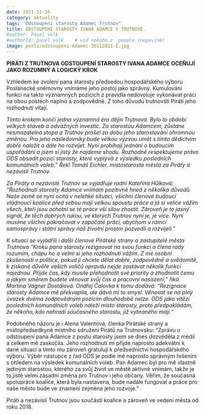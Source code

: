 ```yaml
---
date: 2021-11-26
category: aktuality
tags: "Odstoupeni starosty Adamec Trutnov"
title: ODSTOUPENÍ STAROSTY IVANA ADAMCE V TRUTNOVĚ.
#author: Pavel Volk
#authorId: pavel.volk    # uid nekoho z _people (nepoviné)
image: posts/odstoupeni-Adamec-26112021-I.jpg
---
```

**PIRÁTI Z TRUTNOVA ODSTOUPENÍ STAROSTY IVANA ADAMCE OCEŇUJÍ JAKO ROZUMNÝ A LOGICKÝ KROK**


Vzhledem ke zvolení pana starosty předsedou hospodářského výboru Poslanecké sněmovny vnímáme jeho postoj jako správný. Kumulování funkcí na takto významných pozicích z pravidla nedovoluje vykonávat práci na obou postech naplno a zodpovědně. Z toho důvodu trutnovští Pirátí jeho rozhodnutí vítají.

<em>Tímto krokem končí jedna významná éra dějin Trutnova. Bylo to období velkých staveb a odvážných investic. Za starostou Adamcem, zůstane nesmazatelná stopa a Trutnov prošel za dobu jeho starostování ohromnou změnou. Pro jeho následovníky bude velkou výzvou umět s tímto dědictvím dobře naložit a dále ho rozvíjet. Nyní probíhají jednání o budoucím uspořádání a jsem si jistý že najdeme shodu. Rozhodně respektujeme právo ODS obsadit pozici starosty, které vyplývá z výsledku posledních komunálních voleb.” Řekl Tomáš Eichler, místostarosta města za Piráty a nezávislí Trutnov.</em> 

<em>Za Piráty a nezávislé Trutnov se vyjadřuje radní Kateřina Hůlková: “Rozhodnutí starosty Adamce vnímám pozitivně hned z několika důvodů. Naše země se nyní ocitá v nelehké situaci, všichni členové budoucí vládnoucí koalice před sebou mají velkou spoustu práce a já si velice vážím všech, kteří jsou ochotni se té práce vší silou zhostit. Zároveň je to jasný signál, že těch dobrých rukou, ve kterých Trutnov nyní je, je více. Nyní musíme všichni pokračovat v započaté práci, abychom v rámci samosprávy i státní správy náš životní prostor pozvedli a rozvíjeli.” </em>

<em>K situaci se vyjádřili i další členové Pirátské strany a zastupitelé města Trutnova “Kroku pana starosty rezignovat na svou funkci a člena rady rozumím, chápu ho a velmi si jeho rozhodnutí vážím. Z mé osobní zkušenosti v politice, pokud ji chcete dělat dobře, zodpovědně a svědomitě, k získané důvěře vašich voličů opravdu nejde zastávat několik funkcí najednou. Přijde čas, kdy musíte přehodnotit své priority a zhodnotit čemu a jakým směrem budete věnovat svůj čas a pracovní nasazení,” říká Martina Vágner Dostálová. Ondřej Čalovka k tomu dodává: “Rezignace starosty Adamce mě překvapila, ale dává mi to smysl. Věnovat se na plný úvazek dvěma zodpovědným pozicím dlouhodobě nelze. ODS jako vítězi posledních komunálních voleb náleží místo starosty, proto předpokládám, že někoho, kdo nahradí současného starostu, již vybraného mají.“</em> 

Podobného názoru je i Alena Valentová, členka Pirátské strany a místopředsedkyně místního sdružení Pirátů na Trutnovsku: “Zprávu o odstoupení pana Adamce z postu starosty jsem se dnes dozvěděla z médií a celkem mě zaskočila. Jeho rozhodnutí mi přijde naprosto adekvátní k dané situaci a tímto mu zároveň gratuluji k předsednictví hospodářského výboru. Výběr nástupce z řad ODS je podle mě naprosto správným řešením s ohledem na výsledek komunálních voleb. Pan Adamec byl pro mě vlastně jediným starostou, kterého za svůj život ve městě aktivně vnímám, takže je to jistě velmi zásadní změna pro Trutnov i jeho občany. Věřím, že současná spolupráce koalice, která byla nastavena, bude nadále fungovat a práce pro naše město bude ve znamení zejména jeho rozvoje.” 

Piráti a nezávislí Trutnov jsou součástí koalice a zároveň ve vedení města od roku 2018.



